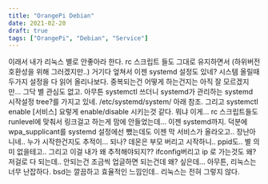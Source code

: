 ```yaml
---
title: "OrangePi Debian"
date: 2021-02-20
draft: true
tags: ["OrangePi", "Debian", "Service"]
---
```

이래서 내가 리눅스 별로 안좋아라 한다. rc 스크립트 들도 그대로 유지하면서 (하위버전 호환성을 위해 그러겠지만..) 거기다 엎쳐서 이젠 systemd 설정도 있네? 시스템 올릴때 두가지 설정을 다 읽어 올리나보다. 중복되는건 어떻게 하는건지는 아직 잘 모르겠지만... 그닥 별 관심도 없고. 아무튼 systemctl 쓰더니 systemd가 관리하는 systemd 시작설정 tree?를 가지고 있네. /etc/systemd/system/ 아래 참조. 그리고 systemctl enable [서비스] 요렇게 enable/disable 시키는것 같다. 뭐냐 이게... rc 스크립트들도 runlevel에 맞춰서 링크걸고 하는게 맘에 안들었는데... 이젠 systemd까지. 덕분에 wpa_supplicant를 systemd 설정에선 뺐는데도 이젠 막 서비스가 올라오고.. 장난아니네.. 누가 시작한건지도 추적이... 되나? 데몬은 부모 버리고 시작하니.. ppid도.. 별 의미 없을테고.. 그리고 이걸 내가 왜 추적해야되지?? ifconfig버리고 ip 로 가는것도 왜? 저걸로 다 되는데.. 안되는건 조금씩 업글하면 되는건데 왜? 싶은데... 아무튼, 리눅스는 너무 난잡하다. bsd는 깔끔하고 효율적인 느낌인데.. 리눅스는 전혀 그렇지 않다.
